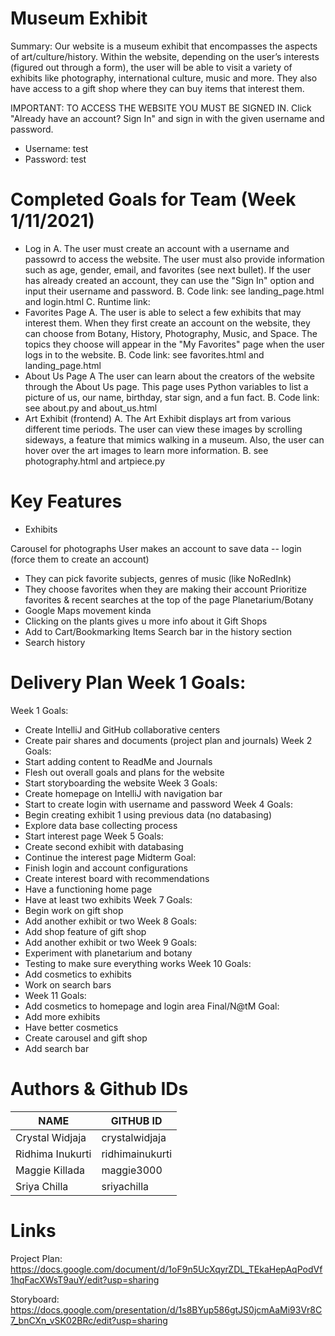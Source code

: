 # Museum Exhibit 
Summary: Our website is a museum exhibit that encompasses the aspects of art/culture/history. Within the website, depending on the user’s interests (figured out through a form), the user will be able to visit a variety of exhibits like photography, international culture, music and more. They also have access to a gift shop where they can buy items that interest them. 

IMPORTANT: TO ACCESS THE WEBSITE YOU MUST BE SIGNED IN. Click "Already have an account? Sign In" and sign in with the given username and password.

 - Username: test
 - Password: test

# Completed Goals for Team (Week 1/11/2021)
 - Log in
   A. The user must create an account with a username and passowrd to access the website. The user must also provide information such as age, gender, email, and favorites (see next bullet). If the user has already created an account, they can use the "Sign In" option and input their username and password.
   B. Code link: see landing_page.html and login.html
   C. Runtime link:
 - Favorites Page
   A. The user is able to select a few exhibits that may interest them. When they first create an account on the website, they can choose from Botany, History, Photography, Music, and Space. The topics they choose will appear in the "My Favorites" page when the user logs in to the website.
   B. Code link: see favorites.html and landing_page.html
 - About Us Page
   A The user can learn about the creators of the website through the About Us page. This page uses Python variables to list a picture of us, our name, birthday, star sign, and a fun fact.
   B. Code link: see about.py and about_us.html
 - Art Exhibit (frontend)
   A. The Art Exhibit displays art from various different time periods. The user can view these images by scrolling sideways, a feature that mimics walking in a museum. Also, the user can hover over the art images to learn more information.
   B. see photography.html and artpiece.py

# Key Features 
 - Exhibits
 

Carousel for photographs
User makes an account to save data -- login (force them to create an account)
  - They can pick favorite subjects, genres of music (like NoRedInk)
  - They choose favorites when they are making their account
Prioritize favorites & recent searches at the top of the page
Planetarium/Botany
  - Google Maps movement kinda
  - Clicking on the plants gives u more info about it
Gift Shops
  - Add to Cart/Bookmarking Items
Search bar in the history section
  - Search history
 # Delivery Plan Week 1 Goals:
Week 1 Goals: 
  - Create IntelliJ and GitHub collaborative centers
  - Create pair shares and documents (project plan and journals)
Week 2 Goals:
  - Start adding content to ReadMe and Journals
  - Flesh out overall goals and plans for the website
  - Start storyboarding the website
Week 3 Goals:
  - Create homepage on IntelliJ with navigation bar
  - Start to create login with username and password
Week 4 Goals:
  - Begin creating exhibit 1 using previous data (no databasing)
  - Explore data base collecting process
  - Start interest page
Week 5 Goals:
  - Create second exhibit with databasing
  - Continue the interest page
Midterm Goal: 
  - Finish login and account configurations
  - Create interest board with recommendations
  - Have a functioning home page
  - Have at least two exhibits
Week 7 Goals:
  - Begin work on gift shop
  - Add another exhibit or two
Week 8 Goals:
  - Add shop feature of gift shop
  - Add another exhibit or two
Week 9 Goals:
  - Experiment with planetarium and botany
  - Testing to make sure everything works
Week 10 Goals:
  - Add cosmetics to exhibits
  - Work on search bars
  - Week 11 Goals:
  - Add cosmetics to homepage and login area
Final/N@tM Goal:
  - Add more exhibits
  - Have better cosmetics
  - Create carousel and gift shop
  - Add search bar
# Authors & Github IDs
NAME             | GITHUB ID |
-------------    | --------------- |
Crystal Widjaja  | crystalwidjaja  |
Ridhima Inukurti | ridhimainukurti |
Maggie Killada   | maggie3000 |
Sriya Chilla     | sriyachilla |

# Links
Project Plan: https://docs.google.com/document/d/1oF9n5UcXqyrZDL_TEkaHepAqPodVf1hqFacXWsT9auY/edit?usp=sharing 

Storyboard: https://docs.google.com/presentation/d/1s8BYup586gtJS0jcmAaMi93Vr8C7_bnCXn_vSK02BRc/edit?usp=sharing 

